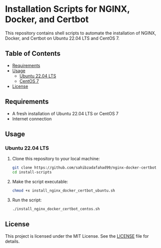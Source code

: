# Installation Scripts for NGINX, Docker, and Certbot

This repository contains shell scripts to automate the installation of NGINX, Docker, and Certbot on Ubuntu 22.04 LTS and CentOS 7.

## Table of Contents
- [Requirements](#requirements)
- [Usage](#usage)
  - [Ubuntu 22.04 LTS](#ubuntu-2204-lts)
  - [CentOS 7](#centos-7)
- [License](#license)

## Requirements
- A fresh installation of Ubuntu 22.04 LTS or CentOS 7
- Internet connection

## Usage

### Ubuntu 22.04 LTS

1. Clone this repository to your local machine:
    ```bash
    git clone https://github.com/sahibzadafahad99/nginx-docker-certbot
    cd install-scripts
    ```

2. Make the script executable:
    ```bash
    chmod +x install_nginx_docker_certbot_ubuntu.sh
    ```

3. Run the script:
    ```bash
    ./install_nginx_docker_certbot_centos.sh
    ```

## License
This project is licensed under the MIT License. See the [LICENSE](LICENSE) file for details.
